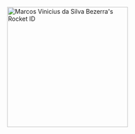 <a href="https://app.rocketseat.com.br/me/mviniciussb"><img src="https://app.rocketseat.com.br/api/rocketid/share?slug=mviniciussb&type=card" width="280" alt="Marcos Vinicius da Silva Bezerra's Rocket ID"/></a>
